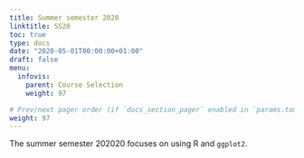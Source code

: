 ```yaml
---
title: Summer semester 2020
linktitle: SS20
toc: true
type: docs
date: "2020-05-01T00:00:00+01:00"
draft: false
menu:
  infovis:
    parent: Course Selection
    weight: 97

# Prev/next pager order (if `docs_section_pager` enabled in `params.toml`)
weight: 97
---
```


The summer semester 202020 focuses on using R and `ggplot2`.


